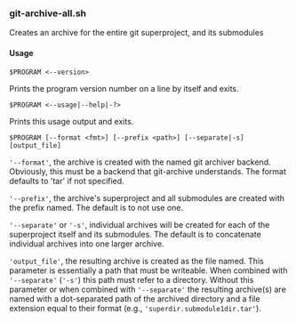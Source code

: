 ### git-archive-all.sh

Creates an archive for the entire git superproject, and its submodules

#### Usage

    $PROGRAM <--version>

Prints the program version number on a line by itself and exits.

    $PROGRAM <--usage|--help|-?>

Prints this usage output and exits.

    $PROGRAM [--format <fmt>] [--prefix <path>] [--separate|-s] [output_file]

`'--format'`, the archive is created with the named git archiver backend. Obviously, this must be a backend that git-archive understands. The format defaults to 'tar' if not specified.

`'--prefix'`, the archive's superproject and all submodules are created with the <path> prefix named. The default is to not use one.

`'--separate'` or `'-s'`, individual archives will be created for each of the superproject itself and its submodules. The default is to concatenate individual archives into one larger archive.

`'output_file'`, the resulting archive is created as the file named. This parameter is essentially a path that must be writeable. When combined with `'--separate'` (`'-s'`) this path must refer to a directory.  Without this parameter or when combined with `'--separate'` the resulting archive(s) are named with a dot-separated path of the archived directory and a file extension equal to their format (e.g., `'superdir.submodule1dir.tar'`).

